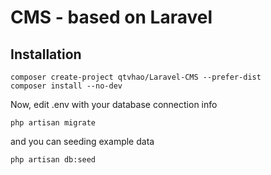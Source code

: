 # CMS - based on Laravel
## Installation
	composer create-project qtvhao/Laravel-CMS --prefer-dist
	composer install --no-dev
Now, edit .env with your database connection info
```
php artisan migrate
```
and you can seeding example data
```
php artisan db:seed
```
